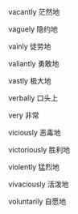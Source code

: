 vacantly 茫然地

vaguely 隐约地

vainly 徒劳地

valiantly 勇敢地

vastly 极大地

verbally 口头上

very 非常

viciously 恶毒地

victoriously 胜利地

violently 猛烈地

vivaciously 活泼地

voluntarily 自愿地